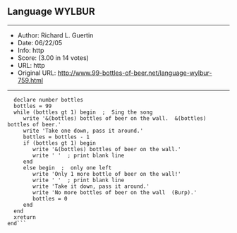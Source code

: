 
## Language WYLBUR ##
---
- Author: Richard L. Guertin
- Date: 06/22/05
- Info: http
- Score:  (3.00 in 14 votes)
- URL: http
- Original URL: http://www.99-bottles-of-beer.net/language-wylbur-759.html
---

```xproc () begin
  declare number bottles
  bottles = 99
  while (bottles gt 1) begin  ;  Sing the song
     write '&(bottles) bottles of beer on the wall.  &(bottles) bottles of beer.'
     write 'Take one down, pass it around.'
     bottles = bottles - 1
     if (bottles gt 1) begin
        write '&(bottles) bottles of beer on the wall.'
        write ' '  ; print blank line
     end
     else begin  ;  only one left
        write 'Only 1 more bottle of beer on the wall!'
        write ' '  ; print blank line
        write 'Take it down, pass it around.'
        write 'No more bottles of beer on the wall  (Burp).'
        bottles = 0
     end
  end
  xreturn
end```